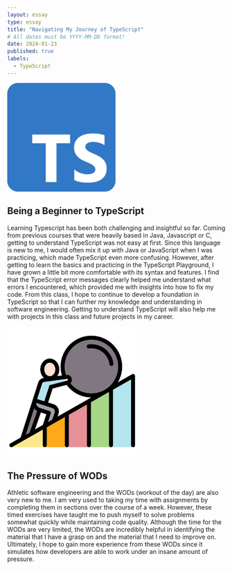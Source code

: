 ```yaml
---
layout: essay
type: essay
title: "Navigating My Journey of TypeScript"
# All dates must be YYYY-MM-DD format!
date: 2024-01-23
published: true
labels:
  - TypeScript
---
```


<img width="250px" class="rounded float-start pe-4" src="../img/typeScriptLogo.png">

## Being a Beginner to TypeScript
Learning Typescript has been both challenging and insightful so far. Coming from previous courses that were heavily based in Java, Javascript or C, getting to understand TypeScript was not easy at first. Since this language is new to me, I would often mix it up with Java or JavaScript when I was practicing, which made TypeScript even more confusing. However, after getting to learn the basics and practicing in the TypeScript Playground, I have grown a little bit more comfortable with its syntax and features. I find that the TypeScript error messages clearly helped me understand what errors I encountered, which provided me with insights into how to fix my code.
From this class, I hope to continue to develop a foundation in TypeScript so that I can further my knowledge and understanding in software engineering. Getting to understand TypeScript will also help me with projects in this class and future projects in my career. 

<img width="300px" class="rounded float-start pe-4" src="../img/WOD.png">

## The Pressure of WODs
Athletic software engineering and the WODs (workout of the day) are also very new to me. I am very used to taking my time with assignments by completing them in sections over the course of a week. However, these timed exercises have taught me to push myself to solve problems somewhat quickly while maintaining code quality. Although the time for the WODs are very limited, the WODs are incredibly helpful in identifying the material that I have a grasp on and the material that I need to improve on. Ultimately, I hope to gain more experience from these WODs since it simulates how developers are able to work under an insane amount of pressure. 
